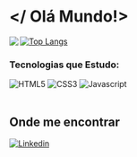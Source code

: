 # </ Olá Mundo!>

<div>

<img rigth="80cm" align="left" src= "https://github-readme-stats.vercel.app/api?username=PriscilaRodriguess&theme=radical&show_icons=true"/>
  
</div>

[![Top Langs](https://github-readme-stats.vercel.app/api/top-langs/?username=PriscilaRodriguess&layout=compact&theme=radical)](https://github.com/PriscilarRodriguess/github-readme-stats)
<div>

<h3>Tecnologias que Estudo:</h3>

<img alt="HTML5"  src="https://img.shields.io/badge/HTML5-E34F26?style=for-the-badge&logo=html5&logoColor=white"/>
<img alt="CSS3"  src="https://img.shields.io/badge/CSS3-1572B6?style=for-the-badge&logo=css3&logoColor=white"/>
<img alt="Javascript"  src="https://img.shields.io/badge/JavaScript-F7DF1E?style=for-the-badge&logo=javascript&logoColor=black"/>

</div><br/>

## Onde me encontrar

[![Linkedin](https://img.shields.io/badge/LinkedIn-0077B5?style=for-the-badge&logo=linkedin&logoColor=white)](https://www.linkedin.com/in/priscila-rodrigues-abb967221/)

